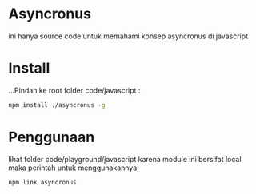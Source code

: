 # Asyncronus

ini hanya source code untuk memahami konsep asyncronus di javascript

# Install

...Pindah ke root folder code/javascript :


```sh
npm install ./asyncronus -g
```

# Penggunaan

lihat folder code/playground/javascript karena module ini bersifat local maka perintah untuk menggunakannya:

```sh
npm link asyncronus
```